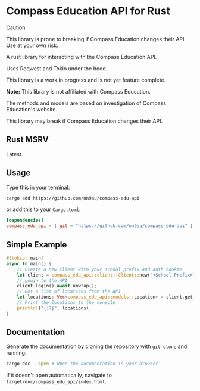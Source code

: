 # Compass Education API for Rust

> [!CAUTION]
> This library is prone to breaking if Compass Education changes their API. Use at your own risk.

A rust library for interacting with the Compass Education API.

Uses Reqwest and Tokio under the hood.

This library is a work in progress and is not yet feature complete.

**Note:** This library is not affiliated with Compass Education.

The methods and models are based on investigation of Compass Education's website.

This library may break if Compass Education changes their API.

## Rust MSRV

Latest.

## Usage

Type this in your terminal:

```sh
cargo add https://github.com/on9au/compass-edu-api
```

or add this to your `Cargo.toml`:

```toml
[dependencies]
compass_edu_api = { git = "https://github.com/on9au/compass-edu-api" }
```

## Simple Example

```rust
#[tokio::main]
async fn main() {
    // Create a new client with your school prefix and auth cookie
    let client = compass_edu_api::client::Client::new("<School Prefix>", "<Auth Cookie>");
    // Login to the API
    client.login().await.unwrap();
    // Get a list of locations from the API
    let locations: Vec<compass_edu_api::models::Location> = client.get_locations(None, None, None).await.unwrap();
    // Print the locations to the console
    println!("{:?}", locations);
}
```

## Documentation

Generate the documentation by cloning the repository with `git clone` and running:

```sh
cargo doc --open # Open the documentation in your browser
```

If it doesn't open automatically, navigate to `target/doc/compass_edu_api/index.html`.
